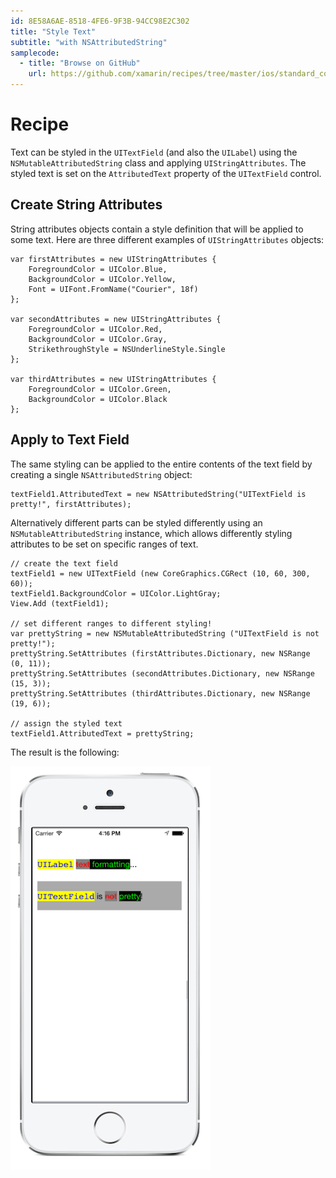 ```yaml
---
id: 8E58A6AE-8518-4FE6-9F3B-94CC98E2C302
title: "Style Text"
subtitle: "with NSAttributedString"
samplecode:
  - title: "Browse on GitHub" 
    url: https://github.com/xamarin/recipes/tree/master/ios/standard_controls/text_field/style-text
---
```


<a name="Recipe" class="injected"></a>


# Recipe

Text can be styled in the `UITextField` (and also the `UILabel`) using the `NSMutableAttributedString` class and applying `UIStringAttributes`. The styled text is set on the `AttributedText` property of the `UITextField` control.

 <a name="Create_String_Attributes" class="injected"></a>


## Create String Attributes

String attributes objects contain a style definition that will be applied to some text. Here are three different examples of `UIStringAttributes` objects:

```
var firstAttributes = new UIStringAttributes {
	ForegroundColor = UIColor.Blue,
	BackgroundColor = UIColor.Yellow,
	Font = UIFont.FromName("Courier", 18f)
};

var secondAttributes = new UIStringAttributes {
	ForegroundColor = UIColor.Red,
	BackgroundColor = UIColor.Gray,
	StrikethroughStyle = NSUnderlineStyle.Single
};

var thirdAttributes = new UIStringAttributes {
	ForegroundColor = UIColor.Green,
	BackgroundColor = UIColor.Black
};
```

 <a name="Via_a_Button" class="injected"></a>


## Apply to Text Field

The same styling can be applied to the entire contents of the text field by creating a single `NSAttributedString` object:

```
textField1.AttributedText = new NSAttributedString("UITextField is pretty!", firstAttributes);
```

Alternatively different parts can be styled differently using an `NSMutableAttributedString` instance, which allows differently styling attributes to be set on specific ranges of text.

```
// create the text field
textField1 = new UITextField (new CoreGraphics.CGRect (10, 60, 300, 60));
textField1.BackgroundColor = UIColor.LightGray;
View.Add (textField1);

// set different ranges to different styling!
var prettyString = new NSMutableAttributedString ("UITextField is not pretty!");
prettyString.SetAttributes (firstAttributes.Dictionary, new NSRange (0, 11));
prettyString.SetAttributes (secondAttributes.Dictionary, new NSRange (15, 3));
prettyString.SetAttributes (thirdAttributes.Dictionary, new NSRange (19, 6));

// assign the styled text
textField1.AttributedText = prettyString;
```

The result is the following:

 [ ![](Images/01-styled-text.png "Styled text in UITextView and UILabel")](Images/01-styled-text.png)

